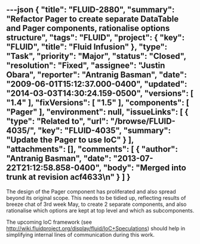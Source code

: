 ---json
{
  "title": "FLUID-2880",
  "summary": "Refactor Pager to create separate DataTable and Pager components, rationalise options structure",
  "tags": "FLUID",
  "project": {
    "key": "FLUID",
    "title": "Fluid Infusion"
  },
  "type": "Task",
  "priority": "Major",
  "status": "Closed",
  "resolution": "Fixed",
  "assignee": "Justin Obara",
  "reporter": "Antranig Basman",
  "date": "2009-06-01T15:12:37.000-0400",
  "updated": "2014-03-03T14:30:24.159-0500",
  "versions": [
    "1.4"
  ],
  "fixVersions": [
    "1.5"
  ],
  "components": [
    "Pager"
  ],
  "environment": null,
  "issueLinks": [
    {
      "type": "Related to",
      "url": "/browse/FLUID-4035/",
      "key": "FLUID-4035",
      "summary": "Update the Pager to use IoC"
    }
  ],
  "attachments": [],
  "comments": [
    {
      "author": "Antranig Basman",
      "date": "2013-07-22T21:12:58.858-0400",
      "body": "Merged into trunk at revision acf4633\n"
    }
  ]
}
---
The design of the Pager component has proliferated and also spread beyond its original scope. This needs to be tidied up, reflecting results of breeze chat of 3rd week May, to create 2 separate components, and also rationalise which options are kept at top level and which as subcomponents.

The upcoming IoC framework (see <http://wiki.fluidproject.org/display/fluid/IoC+Speculations>) should help in simplifying internal lines of communication during this work.

        